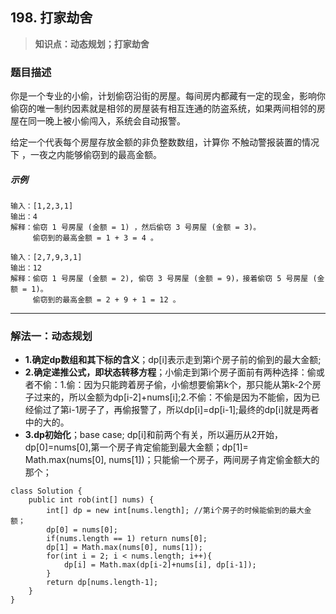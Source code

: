 ## 198. 打家劫舍
> **知识点：动态规划；打家劫舍**
### 题目描述

你是一个专业的小偷，计划偷窃沿街的房屋。每间房内都藏有一定的现金，影响你偷窃的唯一制约因素就是相邻的房屋装有相互连通的防盗系统，如果两间相邻的房屋在同一晚上被小偷闯入，系统会自动报警。

给定一个代表每个房屋存放金额的非负整数数组，计算你 不触动警报装置的情况下 ，一夜之内能够偷窃到的最高金额。

##### 示例

```
输入：[1,2,3,1]
输出：4
解释：偷窃 1 号房屋 (金额 = 1) ，然后偷窃 3 号房屋 (金额 = 3)。
     偷窃到的最高金额 = 1 + 3 = 4 。

输入：[2,7,9,3,1]
输出：12
解释：偷窃 1 号房屋 (金额 = 2), 偷窃 3 号房屋 (金额 = 9)，接着偷窃 5 号房屋 (金额 = 1)。
     偷窃到的最高金额 = 2 + 9 + 1 = 12 。
```
---
### 解法一：动态规划

- **1.确定dp数组和其下标的含义**；dp[i]表示走到第i个房子前的偷到的最大金额;
- **2.确定递推公式，即状态转移方程**；小偷走到第i个房子面前有两种选择：偷或者不偷：1.偷：因为只能跨着房子偷，小偷想要偷第k个，那只能从第k-2个房子过来的，所以金额为dp[i-2]+nums[i];2.不偷：不偷是因为不能偷，因为已经偷过了第i-1房子了，再偷报警了，所以dp[i]=dp[i-1];最终的dp[i]就是两者中的大的。 
- **3.dp初始化**；base case; dp[i]和前两个有关，所以遍历从2开始，dp[0]=nums[0],第一个房子肯定偷能到最大金额；dp[1]= Math.max(nums[0], nums[1])；只能偷一个房子，两间房子肯定偷金额大的那个；  

```
class Solution {
    public int rob(int[] nums) {
        int[] dp = new int[nums.length]; //第i个房子的时候能偷到的最大金额；
        dp[0] = nums[0];
        if(nums.length == 1) return nums[0];
        dp[1] = Math.max(nums[0], nums[1]);
        for(int i = 2; i < nums.length; i++){
            dp[i] = Math.max(dp[i-2]+nums[i], dp[i-1]);
        }
        return dp[nums.length-1];
    }
}
```


